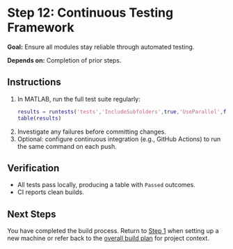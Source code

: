 # Step 12: Continuous Testing Framework

**Goal:** Ensure all modules stay reliable through automated testing.

**Depends on:** Completion of prior steps.

## Instructions
1. In MATLAB, run the full test suite regularly:
   ```matlab
   results = runtests('tests','IncludeSubfolders',true,'UseParallel',false);
   table(results)
   ```
2. Investigate any failures before committing changes.
3. Optional: configure continuous integration (e.g., GitHub Actions) to run the same command on each push.

## Verification
- All tests pass locally, producing a table with `Passed` outcomes.
- CI reports clean builds.

## Next Steps
You have completed the build process. Return to [Step 1](step01_environment_tooling.md) when setting up a new machine or refer back to the [overall build plan](../SYSTEM_BUILD_PLAN.md) for project context.
